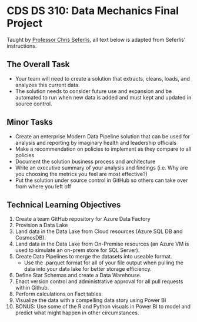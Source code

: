 # CDS DS 310: Data Mechanics Final Project
Taught by [Professor Chris Seferlis](https://www.linkedin.com/in/cseferlis/), all text below is adapted from Seferlis' instructions.

## The Overall Task
- Your team will need to create a solution that extracts, cleans, loads, and analyzes this current data.​
- The solution needs to consider future use and expansion and be automated to run when new data is added and must kept and updated in source control.  ​

## Minor Tasks
- Create an enterprise Modern Data Pipeline solution that can be used for analysis and reporting by imaginary health and leadership officials​
- Make a recommendation on policies to implement as they compare to all policies​
- Document the solution business process and architecture​
- Write an executive summary of your analysis and findings (i.e. Why are you choosing the metrics you feel are most effective?)
- Put the solution under source control in GitHub so others can take over from where you left off

## Technical Learning Objectives
1. Create a team GitHub repository for Azure Data Factory
2. Provision a Data Lake
3. Land data in the Data Lake from Cloud resources (Azure SQL DB and CosmosDB).
4. Land data in the Data Lake from On-Premise resources (an Azure VM is used to simulate an on-prem store for SQL Server).
5. Create Data Pipelines to merge the datasets into useable format.
    - Use the .parquet format for all of your file output when pulling the data into your data lake for better storage efficiency.
6. Define Star Schemas and create a Data Warehouse.
7. Enact version control and administrative approval for all pull requests within Github.
8. Perform calculations on Fact tables.
9. Visualize the data with a compelling data story using Power BI
10. BONUS: Use some of the R and Python visuals in Power BI to model and predict what might happen in other circumstances. 
